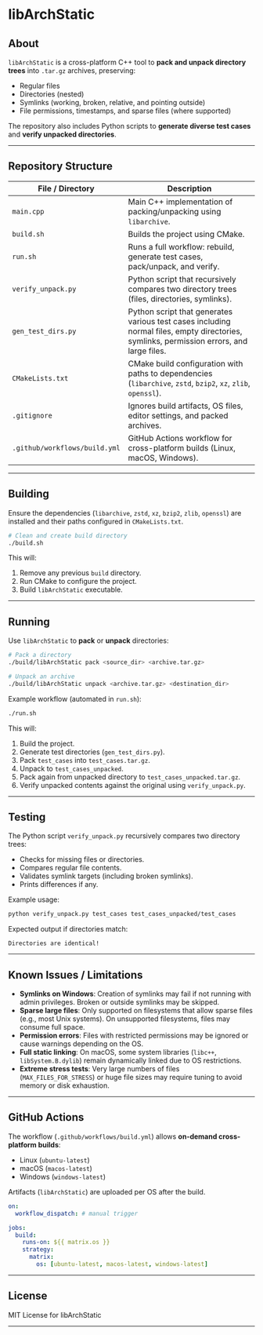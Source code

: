 # libArchStatic

## About

`libArchStatic` is a cross-platform C++ tool to **pack and unpack directory trees** into `.tar.gz` archives, preserving:

- Regular files
- Directories (nested)
- Symlinks (working, broken, relative, and pointing outside)
- File permissions, timestamps, and sparse files (where supported)

The repository also includes Python scripts to **generate diverse test cases** and **verify unpacked directories**.

---

## Repository Structure

| File / Directory             | Description |
|-------------------------------|------------|
| `main.cpp`                   | Main C++ implementation of packing/unpacking using `libarchive`. |
| `build.sh`                   | Builds the project using CMake. |
| `run.sh`                     | Runs a full workflow: rebuild, generate test cases, pack/unpack, and verify. |
| `verify_unpack.py`           | Python script that recursively compares two directory trees (files, directories, symlinks). |
| `gen_test_dirs.py`           | Python script that generates various test cases including normal files, empty directories, symlinks, permission errors, and large files. |
| `CMakeLists.txt`             | CMake build configuration with paths to dependencies (`libarchive`, `zstd`, `bzip2`, `xz`, `zlib`, `openssl`). |
| `.gitignore`                 | Ignores build artifacts, OS files, editor settings, and packed archives. |
| `.github/workflows/build.yml`| GitHub Actions workflow for cross-platform builds (Linux, macOS, Windows). |

---

## Building

Ensure the dependencies (`libarchive`, `zstd`, `xz`, `bzip2`, `zlib`, `openssl`) are installed and their paths configured in `CMakeLists.txt`.  

```bash
# Clean and create build directory
./build.sh
```

This will:

1. Remove any previous `build` directory.
2. Run CMake to configure the project.
3. Build `libArchStatic` executable.

---

## Running

Use `libArchStatic` to **pack** or **unpack** directories:

```bash
# Pack a directory
./build/libArchStatic pack <source_dir> <archive.tar.gz>

# Unpack an archive
./build/libArchStatic unpack <archive.tar.gz> <destination_dir>
```

Example workflow (automated in `run.sh`):

```bash
./run.sh
```

This will:

1. Build the project.
2. Generate test directories (`gen_test_dirs.py`).
3. Pack `test_cases` into `test_cases.tar.gz`.
4. Unpack to `test_cases_unpacked`.
5. Pack again from unpacked directory to `test_cases_unpacked.tar.gz`.
6. Verify unpacked contents against the original using `verify_unpack.py`.

---

## Testing

The Python script `verify_unpack.py` recursively compares two directory trees:

- Checks for missing files or directories.
- Compares regular file contents.
- Validates symlink targets (including broken symlinks).
- Prints differences if any.

Example usage:

```bash
python verify_unpack.py test_cases test_cases_unpacked/test_cases
```

Expected output if directories match:

```
Directories are identical!
```

---

## Known Issues / Limitations

- **Symlinks on Windows**: Creation of symlinks may fail if not running with admin privileges. Broken or outside symlinks may be skipped.
- **Sparse large files**: Only supported on filesystems that allow sparse files (e.g., most Unix systems). On unsupported filesystems, files may consume full space.
- **Permission errors**: Files with restricted permissions may be ignored or cause warnings depending on the OS.
- **Full static linking**: On macOS, some system libraries (`libc++`, `libSystem.B.dylib`) remain dynamically linked due to OS restrictions.
- **Extreme stress tests**: Very large numbers of files (`MAX_FILES_FOR_STRESS`) or huge file sizes may require tuning to avoid memory or disk exhaustion.

---

## GitHub Actions

The workflow (`.github/workflows/build.yml`) allows **on-demand cross-platform builds**:

- Linux (`ubuntu-latest`)
- macOS (`macos-latest`)
- Windows (`windows-latest`)

Artifacts (`libArchStatic`) are uploaded per OS after the build.

```yaml
on:
  workflow_dispatch: # manual trigger

jobs:
  build:
    runs-on: ${{ matrix.os }}
    strategy:
      matrix:
        os: [ubuntu-latest, macos-latest, windows-latest]
```

---

## License

MIT License for libArchStatic

---